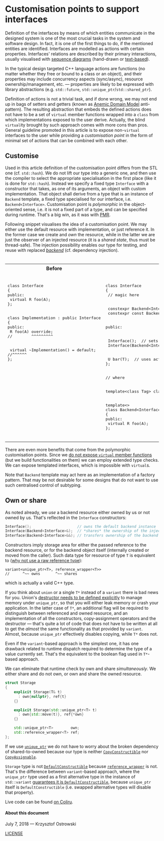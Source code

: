 # Customisation points to support interfaces

Definition of the interfaces by means of which entities communicate in the designed system is one of the most crucial tasks in the system and software design. In fact, it is one of the first things to do, if the mentioned entities are identified. Interfaces are modelled as actions with certain properties. Interfaces' relations are described by their primary interactions, usually visualised with [sequence diagrams](https://www.uml-diagrams.org/sequence-diagrams.html) (hand-drawn or [text-based](http://plantuml.com/sequence-diagram)).

In the typical design targeted C++ language actions are functions (no matter whether they free or bound to a class or an object), and their properties may include concurrency aspects (sync/async), resource ownership/management, etc. &mdash; properties are likely to be expressed with library abstractions (e.g. `std::future`, `std::unique_ptr`/`std::shared_ptr`).

Definition of actions is not a trivial task, and if done wrong, we may not end up in bags of setters and getters (known as [Anemic Domain Model](https://martinfowler.com/bliki/AnemicDomainModel.html) anti-pattern). The resulting abstraction that embeds the defined actions does not have to be a set of `virtual` member functions wrapped into a `class` from which implementations exposed to the user derive. Actually, the blind `virtual`ity brought by such approach comes with more cons than pros. General guideline promoted in this article is to expose non-`virtual` interfaces to the user while providing a _customisation point_ in the form of minimal set of actions that can be combined with each other. 

## Customise

Used in this article definition of the customisation point differs from the STL one (cf. `std::hash`). We do not lift our type into a generic one, and then use the compiler to select the appropriate specialisation in the first place (like it is done for `std::hash`). Instead we specify a fixed type `Interface` with a constructor that takes, as one of its arguments, an object with custom implementation. That object shall derive from a type that is an instance of `Backend` template, a fixed type specialised for our interface, i.e. `Backend<Interface>`. Customisation point is *polymorphic* in the object-oriented sense, i.e. it is not a fixed part of a type, and can be specified during runtime. That's a big win, as it was with [PMR](https://en.cppreference.com/w/cpp/memory/polymorphic_allocator).

Following snippet visualises the idea of a customisation point. We may either use the default resource with implementation, or just reference it. In the former case we create and *own* the resource, while in the latter we are just the observer of an injected resource (it is a *shared state*, thus must be thread-safe). The injection possibility enables our type for testing, and reuse with replaced [_backend_](https://github.com/insooth/insooth.github.io/blob/master/blessed-split.md) (cf. dependency injection).

<table style="white-space: pre">
<tr>
<th>Before</th>
<th>After</th>
</tr>
<tr>
<td style="vertical-align: top">
<pre lang="cpp">
class Interface
{
public:
 virtual R foo(A);
};
<br>
class Implementation : public Interface
{
public:
 R foo(A) override;
//        ^^^^^^^^^
<br>
 virtual ~Implementation() = default;
//^^^^^^
};
</pre>
</td>
<td style="vertical-align: top">
<pre lang="cpp">
class Interface
{
 // magic here
<br>
 constexpr Backend&lt;Interface&gt;&amp; backend();
 constexpr const Backend&lt;Interface&gt;&amp; backend() const;
<br>
public:
<br>
 Interface();  // sets default backend
 Interface(Backend&lt;Interface&gt;&amp;);  // injects backend
<br>
 U bar(T);  // uses actions via backend()
};
<br>
// where
<br>
template&lt;class Tag&gt; class Backend;
<br>
template&lt;&gt;
class Backend&lt;Interface&gt;
{
public:
 virtual R foo(A);
};
</pre>
</td>
</tr>
</table>

There are even more benefits that come from the polymorphic customisation points. Since we [do not expose `virtual` member functions](http://www.gotw.ca/publications/mill18.htm) (but we build functionalities on them) we can employ extended type checks. We can expose templated interfaces, which is impossible with `virtual`s.

Note that `Backend` template may act here as an implementation of a factory pattern. That may be not desirable for some designs that do not want to use such centralised control of subtyping.

## Own or share


As noted already, we _use_ a backend resource either owned by us or not owned by us. That's reflected in the `Interface` constructors:

```cpp
Interface();                     // owns the default backend instance
Interface(Backend<Interface>&);  // *shares* the ownership of the injected backend
Interface(Backend<Interface>&&); // transfers ownership of the backend instance (owns)
```

Constructors imply storage area for either the passed reference to the backend resource, or for the backend object itself (internally created or moved from the caller). Such data type for resource of type `T` is equivalent to ([why not use a raw reference type](https://github.com/insooth/insooth.github.io/blob/master/wrap-members-of-reference-type.md)):

```
variant<unique_ptr<T>, reference_wrapper<T>>
//      ^~~ owns       ^~~ shares
```

which is actually a valid C++ type.

If you think about `union` or a single `T*` instead of a `variant` there is bad news for you. Union's [destructor needs to be defined explicitly](https://en.cppreference.com/w/cpp/language/union) to manage memory under `unique_ptr`, so that you will either leak memory or crash your application. In the latter case of `T*`, an additional flag will be required to distinguish between referenced and owned resource, and an implementation of all the constructors, copy-assignment operators and the destructor &mdash; that's quite a lot of code that does not have to be written at all to get the _almost_ the same functionality as that provided by `variant`. Almost, because `unique_ptr` effectively disables copying, while `T*` does not.

Even if the `variant`-based approach is the simplest one, it has one drawback related to runtime dispatch required to determine the type of a value currently set. That's the equivalent to the boolean flag used in `T*`-based approach.

We can eliminate that runtime check by own and share _simultaneously_. We either share and do not own, or own and share the owned resource.

```cpp
struct Storage
{
    explicit Storage(T& t)
      : own{nullptr}, ref{t}
    {}

    explicit Storage(std::unique_ptr<T> t)
      : own{std::move(t)}, ref{*own}
    {}

    std::unique_ptr<T>        own;
    std::reference_wrapper<T> ref;
};
```

If we use [`unique_ptr`](https://en.cppreference.com/w/cpp/memory/unique_ptr) we do not have to worry about the broken dependency of shared-to-owned because our type is neither [`CopyConstructible`](https://en.cppreference.com/w/cpp/named_req/CopyConstructible) nor [`CopyAssignable`](https://en.cppreference.com/w/cpp/named_req/CopyAssignable).

`Storage` type is not [`DefaultConstructible`](https://en.cppreference.com/w/cpp/named_req/DefaultConstructible) because [`reference_wrapper`](https://en.cppreference.com/w/cpp/utility/functional/reference_wrapper/reference_wrapper) is not. That's the difference between `variant`-based approach, where the `unique_ptr` type used as a first alternative type in the instance of `std::variant` [guarantees it is `DefaultConstructible`](https://en.cppreference.com/w/cpp/utility/variant/variant), because `unique_ptr` itself is `DefaultConstructible` (i.e. swapped alternative types will disable that property).

Live code can be found [on Coliru](http://coliru.stacked-crooked.com/a/cb0bdc3cd9119742).


#### About this document

July 7, 2018 &mdash; Krzysztof Ostrowski

[LICENSE](https://github.com/insooth/insooth.github.io/blob/master/LICENSE)
